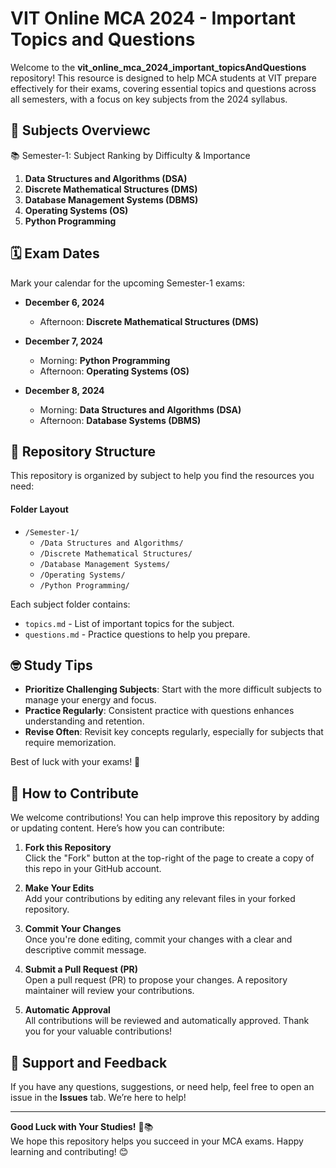 # VIT Online MCA 2024 - Important Topics and Questions

Welcome to the **vit_online_mca_2024_important_topicsAndQuestions** repository! This resource is designed to help MCA students at VIT prepare effectively for their exams, covering essential topics and questions across all semesters, with a focus on key subjects from the 2024 syllabus.

## 📘 Subjects Overviewc

📚 Semester-1: Subject Ranking by Difficulty & Importance

1. **Data Structures and Algorithms (DSA)**
2. **Discrete Mathematical Structures (DMS)**
3. **Database Management Systems (DBMS)**
4. **Operating Systems (OS)**
5. **Python Programming**

## 🗓️ Exam Dates

Mark your calendar for the upcoming Semester-1 exams:

- **December 6, 2024**
  - Afternoon: **Discrete Mathematical Structures (DMS)**

- **December 7, 2024**
  - Morning: **Python Programming**
  - Afternoon: **Operating Systems (OS)**

- **December 8, 2024**
  - Morning: **Data Structures and Algorithms (DSA)**
  - Afternoon: **Database Systems (DBMS)**

## 📂 Repository Structure

This repository is organized by subject to help you find the resources you need:

#### Folder Layout

- `/Semester-1/`
    - `/Data Structures and Algorithms/`
    - `/Discrete Mathematical Structures/`
    - `/Database Management Systems/`
    - `/Operating Systems/`
    - `/Python Programming/`

Each subject folder contains:
- `topics.md` - List of important topics for the subject.
- `questions.md` - Practice questions to help you prepare.

## 🤓 Study Tips

- **Prioritize Challenging Subjects**: Start with the more difficult subjects to manage your energy and focus.
- **Practice Regularly**: Consistent practice with questions enhances understanding and retention.
- **Revise Often**: Revisit key concepts regularly, especially for subjects that require memorization.

Best of luck with your exams! 🚀

## 🔧 How to Contribute

We welcome contributions! You can help improve this repository by adding or updating content. Here’s how you can contribute:

1. **Fork this Repository**  
   Click the "Fork" button at the top-right of the page to create a copy of this repo in your GitHub account.

2. **Make Your Edits**  
   Add your contributions by editing any relevant files in your forked repository.

3. **Commit Your Changes**  
   Once you're done editing, commit your changes with a clear and descriptive commit message.

4. **Submit a Pull Request (PR)**  
   Open a pull request (PR) to propose your changes. A repository maintainer will review your contributions.

5. **Automatic Approval**  
   All contributions will be reviewed and automatically approved. Thank you for your valuable contributions!

## 💬 Support and Feedback

If you have any questions, suggestions, or need help, feel free to open an issue in the **Issues** tab. We’re here to help!

---

**Good Luck with Your Studies!** 🚀📚  
We hope this repository helps you succeed in your MCA exams. Happy learning and contributing! 😊
